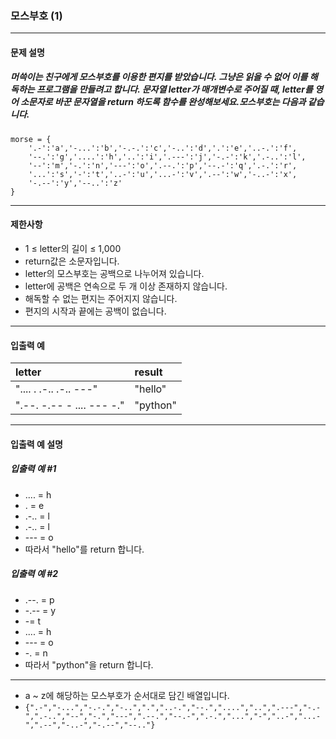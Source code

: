 ### 모스부호 (1)

***

#### 문제 설명
##### 머쓱이는 친구에게 모스부호를 이용한 편지를 받았습니다. 그냥은 읽을 수 없어 이를 해독하는 프로그램을 만들려고 합니다. 문자열 letter가 매개변수로 주어질 때, letter를 영어 소문자로 바꾼 문자열을 return 하도록 함수를 완성해보세요.모스부호는 다음과 같습니다.
```
morse = { 
    '.-':'a','-...':'b','-.-.':'c','-..':'d','.':'e','..-.':'f',
    '--.':'g','....':'h','..':'i','.---':'j','-.-':'k','.-..':'l',
    '--':'m','-.':'n','---':'o','.--.':'p','--.-':'q','.-.':'r',
    '...':'s','-':'t','..-':'u','...-':'v','.--':'w','-..-':'x',
    '-.--':'y','--..':'z'
}
```

***

#### 제한사항
* 1 ≤ letter의 길이 ≤ 1,000
* return값은 소문자입니다.
* letter의 모스부호는 공백으로 나누어져 있습니다.
* letter에 공백은 연속으로 두 개 이상 존재하지 않습니다.
* 해독할 수 없는 편지는 주어지지 않습니다.
* 편지의 시작과 끝에는 공백이 없습니다.

***

#### 입출력 예
letter                      |result  |
|:--                        |:--
".... . .-.. .-.. ---"      |"hello" |
".--. -.-- - .... --- -."	|"python"|

***

#### 입출력 예 설명
##### 입출력 예 #1
* .... = h
* . = e
* .-.. = l
* .-.. = l
* --- = o
* 따라서 "hello"를 return 합니다.

##### 입출력 예 #2
* .--. = p
* -.-- = y
* -= t
* .... = h
* --- = o
* -. = n
* 따라서 "python"을 return 합니다.

***

* a ~ z에 해당하는 모스부호가 순서대로 담긴 배열입니다.
* `{".-","-...","-.-.","-..",".","..-.","--.","....","..",".---","-.-",".-..","--","-.","---",".--.","--.-",".-.","...","-","..-","...-",".--","-..-","-.--","--.."}`